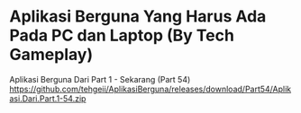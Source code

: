# Aplikasi Berguna Yang Harus Ada Pada PC dan Laptop (By Tech Gameplay)
Aplikasi Berguna Dari Part 1 - Sekarang (Part 54)
https://github.com/tehgeii/AplikasiBerguna/releases/download/Part54/Aplikasi.Dari.Part.1-54.zip
